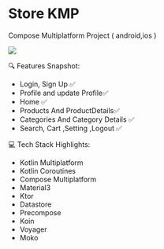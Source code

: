 # Store KMP 
Compose Multiplatform Project ( android,ios )

![](app_preview.gif)

🔍 Features Snapshot:
- Login, Sign Up ✅
- Profile and update Profile✅
- Home ✅
- Products And ProductDetails✅
- Categories And Category Details ✅
- Search, Cart ,Setting ,Logout ✅


💻 Tech Stack Highlights:
- Kotlin Multiplatform
- Kotlin Coroutines
- Compose Multiplatform
- Material3
- Ktor
- Datastore
- Precompose
- Koin
- Voyager
- Moko




